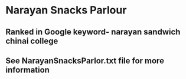 # Narayan Snacks Parlour 

## Ranked in Google keyword- narayan sandwich chinai college

## See NarayanSnacksParlor.txt file for more information


